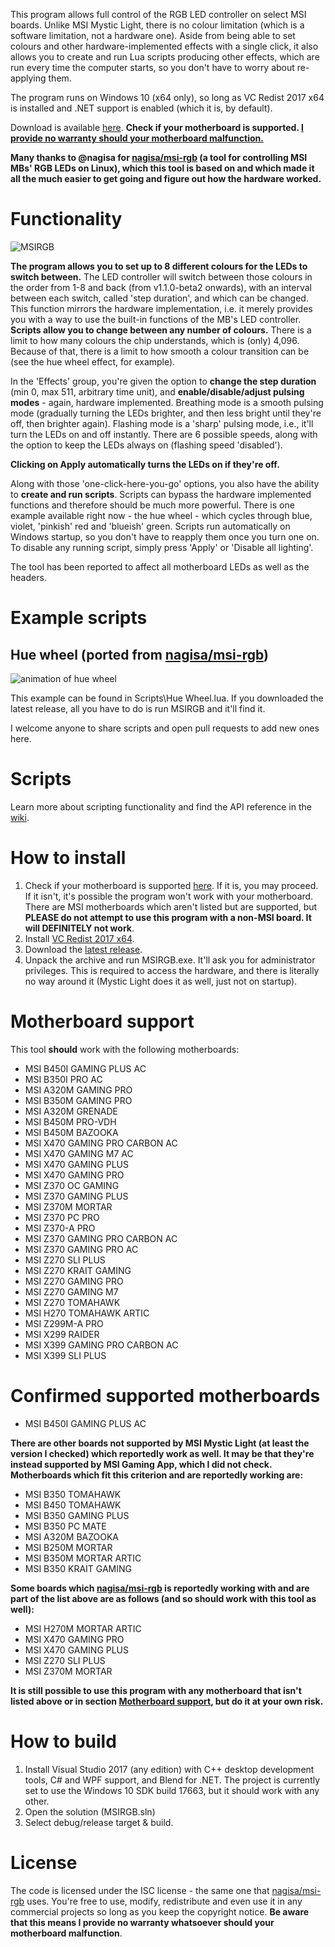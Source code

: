  This program allows full control of the RGB LED controller on select MSI boards. Unlike MSI Mystic Light, there is no colour limitation (which is a software limitation, not a hardware one). Aside from being able to set colours and other hardware-implemented effects with a single click, it also allows you to create and run Lua scripts producing other effects, which are run every time the computer starts, so you don't have to worry about re-applying them.

 The program runs on Windows 10 (x64 only), so long as VC Redist 2017 x64 is installed and .NET support is enabled (which it is, by default).

 Download is available [here](#how-to-install). **Check if your motherboard is supported. [I provide no warranty should your motherboard malfunction.](#license)**
 
 **Many thanks to @nagisa for [nagisa/msi-rgb](https://github.com/nagisa/msi-rgb) (a tool for controlling MSI MBs' RGB LEDs on Linux), which this tool is based on and which made it all the much easier to get going and figure out how the hardware worked.**

# Functionality
![MSIRGB](https://i.imgur.com/QJi2SJs.png)

**The program allows you to set up to 8 different colours for the LEDs to switch between.** The LED controller will switch between those colours in the order from 1-8 and back (from v1.1.0-beta2 onwards), with an interval between each switch, called 'step duration', and which can be changed. This function mirrors the hardware implementation, i.e. it merely provides you with a way to use the built-in functions of the MB's LED controller. **Scripts allow you to change between any number of colours.** There is a limit to how many colours the chip understands, which is (only) 4,096. Because of that, there is a limit to how smooth a colour transition can be (see the hue wheel effect, for example).

In the 'Effects' group, you're given the option to **change the step duration** (min 0, max 511, arbitrary time unit), and **enable/disable/adjust pulsing modes** - again, hardware implemented. Breathing mode is a smooth pulsing mode (gradually turning the LEDs brighter, and then less bright until they're off, then brighter again). Flashing mode is a 'sharp' pulsing mode, i.e., it'll turn the LEDs on and off instantly. There are 6 possible speeds, along with the option to keep the LEDs always on (flashing speed 'disabled').

**Clicking on Apply automatically turns the LEDs on if they're off.**

Along with those 'one-click-here-you-go' options, you also have the ability to **create and run scripts**. Scripts can bypass the hardware implemented functions and therefore should be much more powerful. There is one example available right now - the hue wheel - which cycles through blue, violet, 'pinkish' red and 'blueish' green. Scripts run automatically on Windows startup, so you don't have to reapply them once you turn one on. To disable any running script, simply press 'Apply' or 'Disable all lighting'.

The tool has been reported to affect all motherboard LEDs as well as the headers.

# Example scripts
## Hue wheel (ported from [nagisa/msi-rgb](https://github.com/nagisa/msi-rgb))
![animation of hue wheel](https://thumbs.gfycat.com/CanineShorttermAdamsstaghornedbeetle-size_restricted.gif)

This example can be found in Scripts\Hue Wheel.lua. If you downloaded the latest release, all you have to do is run MSIRGB and it'll find it.

I welcome anyone to share scripts and open pull requests to add new ones here.

# Scripts
Learn more about scripting functionality and find the API reference in the [wiki](../../wiki/Scripts).

# How to install
 1. Check if your motherboard is supported [here](#motherboard-support). If it is, you may proceed. If it isn't, it's possible the program won't work with your motherboard. There are MSI motherboards which aren't listed but are supported, but **PLEASE do not attempt to use this program with a non-MSI board. It will DEFINITELY not work**.
 2. Install [VC Redist 2017 x64](https://aka.ms/vs/15/release/vc_redist.x64.exe).
 3. Download the [latest release](https://github.com/ixjf/MSIRGB/releases/latest).
 4. Unpack the archive and run MSIRGB.exe. It'll ask you for administrator privileges. This is required to access the hardware, and there is literally no way around it (Mystic Light does it as well, just not on startup).

# Motherboard support
 This tool **should** work with the following motherboards:
 - MSI B450I GAMING PLUS AC
 - MSI B350I PRO AC
 - MSI A320M GAMING PRO
 - MSI B350M GAMING PRO
 - MSI A320M GRENADE
 - MSI B450M PRO-VDH
 - MSI B450M BAZOOKA
 - MSI X470 GAMING PRO CARBON AC
 - MSI X470 GAMING M7 AC
 - MSI X470 GAMING PLUS
 - MSI X470 GAMING PRO
 - MSI Z370 OC GAMING
 - MSI Z370 GAMING PLUS
 - MSI Z370M MORTAR
 - MSI Z370 PC PRO
 - MSI Z370-A PRO
 - MSI Z370 GAMING PRO CARBON AC
 - MSI Z370 GAMING PRO AC
 - MSI Z270 SLI PLUS
 - MSI Z270 KRAIT GAMING
 - MSI Z270 GAMING PRO
 - MSI Z270 GAMING M7
 - MSI Z270 TOMAHAWK
 - MSI H270 TOMAHAWK ARTIC
 - MSI Z299M-A PRO
 - MSI X299 RAIDER
 - MSI X399 GAMING PRO CARBON AC
 - MSI X399 SLI PLUS

# Confirmed supported motherboards
 - MSI B450I GAMING PLUS AC
 
 **There are other boards not supported by MSI Mystic Light (at least the version I checked) which reportedly work as well. It may be that they're instead supported by MSI Gaming App, which I did not check. Motherboards which fit this criterion and are reportedly working are:**
 - MSI B350 TOMAHAWK
 - MSI B450 TOMAHAWK
 - MSI B350 GAMING PLUS
 - MSI B350 PC MATE
 - MSI A320M BAZOOKA
 - MSI B250M MORTAR
 - MSI B350M MORTAR ARTIC
 - MSI B350 KRAIT GAMING
 
 **Some boards which [nagisa/msi-rgb](https://github.com/nagisa/msi-rgb) is reportedly working with and are part of the list above are as follows (and so should work with this tool as well):**
 - MSI H270M MORTAR ARTIC
 - MSI X470 GAMING PRO
 - MSI X470 GAMING PLUS
 - MSI Z270 SLI PLUS
 - MSI Z370M MORTAR
 
 **It is still possible to use this program with any motherboard that isn't listed above or in section [Motherboard support](#motherboard-support), but do it at your own risk.**

 # How to build
 1. Install Visual Studio 2017 (any edition) with C++ desktop development tools, C# and WPF support, and Blend for .NET. The project is currently set to use the Windows 10 SDK build 17663, but it should work with any other.
 2. Open the solution (MSIRGB.sln)
 3. Select debug/release target & build.
 
# License
 The code is licensed under the ISC license - the same one that [nagisa/msi-rgb](https://github.com/nagisa/msi-rgb) uses. You're free to use, modify, redistribute and even use it in any commercial projects so long as you keep the copyright notice. **Be aware that this means I provide no warranty whatsoever should your motherboard malfunction**.
